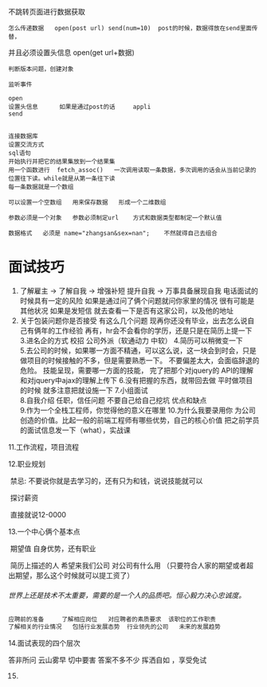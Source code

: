 不跳转页面进行数据获取

	怎么传递数据   open(post url) send(num=10)  post的时候，数据得放在send里面传替，
并且必须设置头信息 
					open(get url+数据)

	判断版本问题，创建对象

	监听事件  

	open
	设置头信息      如果是通过post的话     appli
	send


	连接数据库
	设置交流方式
	sql语句
	开始执行并把它的结果集放到一个结果集
	用一个函数进行  fetch_assoc()   一次调用读取一条数据，多次调用的话会从当前记录的位置往下读。while就是从第一条往下读
	每一条数据就是一个数组    
	
	可以设置一个空数组   用来保存数据   形成一个二维数组
	
	参数必须是一个对象   参数必须制定url    方式和数据类型都制定一个默认值  
	
	数据格式   必须是 name="zhangsan&sex=nan";    不然就得自己去组合

# 面试技巧

1. 了解雇主  -> 了解自我  ->  增强补短 提升自我  -> 万事具备展现自我
  电话面试的时候具有一定的风险    如果是通过问了俩个问题就问你家里的情况 很有可能是其他状况
  如果是发短信  就去查看一下是否有这家公司，以及他的地址
2.  关于包装问题你是否接受  有这么几个问题  现再你还没有毕业，出去怎么说自己有俩年的工作经验
      						再有，hr会不会看你的学历，还是只是在简历上提一下
      3.进名企的方式    校招   公司外派（软通动力  中软）
      4.简历可以稍微变一下  
      5.去公司的时候，如果哪一方面不精通，可以这么说，这一块会到时会，只是做项目的时候接触的不多，但是需要熟悉一下。
      不要偏差太大，会面临辞退的危险。
      	技能呈现，需要哪一方面的技能， 完了把那个对jquery的 API的理解和对jquery中ajax的理解上传下
      6.没有把握的东西，就带回去做    平时做项目的时候 就多注意把就设施一下
      7.小组面试  
      8.自我介绍
      任职，信任问题 不要自己给自己挖坑
      优点和缺点  
      9.作为一个全栈工程师，你觉得他的意义在哪里
      10.为什么我要录用你
      为公司创造的价值。比起一般的前端工程师有哪些优势，自己的核心价值
      把之前学员的面试信息发一下（what），实战课

11.工作流程，项目流程

12.职业规划

​		禁忌: 不要说你就是去学习的，还有只为和钱，说说技能就可以

​		探讨薪资

​		直接就说12-0000

13.一个中心俩个基本点

​	期望值   自身优势，还有职业

​	简历上描述的人   希望来我们公司    对公司有什么用 （只要符合人家的期望或者超出期望，那么这个时候就可以提工资了）

###### ​      世界上还是技术不太重要，需要的是一个人的品质吧。恒心毅力决心忠诚度。

```js
应聘前的准备     了解相应岗位   对应聘者的素质要求  该职位的工作职责
了解相关的行业情况   包括行业发展态势  行业领先的公司   未来的发展趋势

```

14.面试表现的四个层次  

答非所问    云山雾早    切中要害 答案不多不少       挥洒自如 ，享受免试

15.